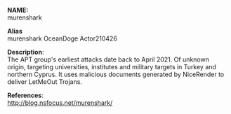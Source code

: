 **NAME:**  
murenshark 


**Alias**  
murenshark
OceanDoge
Actor210426


**Description**:   
The APT group's earliest attacks date back to April 2021. Of unknown origin, targeting universities, institutes and military targets in Turkey and northern Cyprus. It uses malicious documents generated by NiceRender to deliver LetMeOut Trojans.



**References**:  
http://blog.nsfocus.net/murenshark/